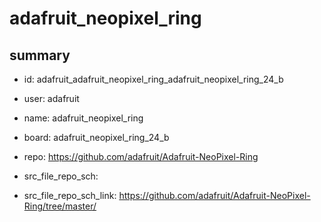 # adafruit_neopixel_ring
 
## summary 
* id: adafruit_adafruit_neopixel_ring_adafruit_neopixel_ring_24_b
* user: adafruit
* name: adafruit_neopixel_ring
* board: adafruit_neopixel_ring_24_b
* repo: https://github.com/adafruit/Adafruit-NeoPixel-Ring



* src_file_repo_sch: 
* src_file_repo_sch_link: https://github.com/adafruit/Adafruit-NeoPixel-Ring/tree/master/







